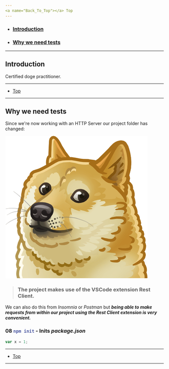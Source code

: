 ```yaml
---
<a name="Back_To_Top"></a> Top
---
```


- ### [Introduction](#Introduction)
- ### [Why we need tests](#Why_we_need_tests)

---

## <a name="Introduction"></a>Introduction

Certified doge practitioner.

---

- [Top](#Back_To_Top)

---

## <a name="Why_we_need_tests"></a>Why we need tests

Since we're now working with an HTTP Server our project folder has changed:

![00](./images/00.png)

> ### The project makes use of the VSCode extension Rest Client.

We can also do this from _Insomnia_ or _Postman_ but **_being able to make requests from within our project using the Rest Client extension is very convenient._**

### 08 <span style="color: #4B58A1">`npm init`</span> - Inits _package.json_

```js
var x = 1;
```

---

- [Top](#Back_To_Top)

---
